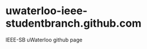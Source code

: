 uwaterloo-ieee-studentbranch.github.com
=======================================

IEEE-SB uWaterloo github page